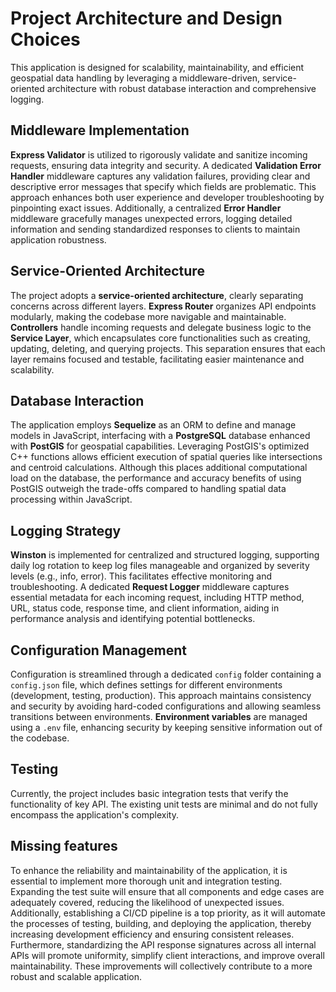 # Project Architecture and Design Choices

This application is designed for scalability, maintainability, and efficient geospatial data handling by leveraging a middleware-driven, service-oriented architecture with robust database interaction and comprehensive logging.

## Middleware Implementation

**Express Validator** is utilized to rigorously validate and sanitize incoming requests, ensuring data integrity and security. A dedicated **Validation Error Handler** middleware captures any validation failures, providing clear and descriptive error messages that specify which fields are problematic. This approach enhances both user experience and developer troubleshooting by pinpointing exact issues. Additionally, a centralized **Error Handler** middleware gracefully manages unexpected errors, logging detailed information and sending standardized responses to clients to maintain application robustness.

## Service-Oriented Architecture

The project adopts a **service-oriented architecture**, clearly separating concerns across different layers. **Express Router** organizes API endpoints modularly, making the codebase more navigable and maintainable. **Controllers** handle incoming requests and delegate business logic to the **Service Layer**, which encapsulates core functionalities such as creating, updating, deleting, and querying projects. This separation ensures that each layer remains focused and testable, facilitating easier maintenance and scalability.

## Database Interaction

The application employs **Sequelize** as an ORM to define and manage models in JavaScript, interfacing with a **PostgreSQL** database enhanced with **PostGIS** for geospatial capabilities. Leveraging PostGIS's optimized C++ functions allows efficient execution of spatial queries like intersections and centroid calculations. Although this places additional computational load on the database, the performance and accuracy benefits of using PostGIS outweigh the trade-offs compared to handling spatial data processing within JavaScript.

## Logging Strategy

**Winston** is implemented for centralized and structured logging, supporting daily log rotation to keep log files manageable and organized by severity levels (e.g., info, error). This facilitates effective monitoring and troubleshooting. A dedicated **Request Logger** middleware captures essential metadata for each incoming request, including HTTP method, URL, status code, response time, and client information, aiding in performance analysis and identifying potential bottlenecks.

## Configuration Management

Configuration is streamlined through a dedicated `config` folder containing a `config.json` file, which defines settings for different environments (development, testing, production). This approach maintains consistency and security by avoiding hard-coded configurations and allowing seamless transitions between environments. **Environment variables** are managed using a `.env` file, enhancing security by keeping sensitive information out of the codebase.


## Testing
Currently, the project includes basic integration tests that verify the functionality of key API. The existing unit tests are minimal and do not fully encompass the application's complexity.


## Missing features
To enhance the reliability and maintainability of the application, it is essential to implement more thorough unit and integration testing. Expanding the test suite will ensure that all components and edge cases are adequately covered, reducing the likelihood of unexpected issues. Additionally, establishing a CI/CD pipeline is a top priority, as it will automate the processes of testing, building, and deploying the application, thereby increasing development efficiency and ensuring consistent releases. Furthermore, standardizing the API response signatures across all internal APIs will promote uniformity, simplify client interactions, and improve overall maintainability. These improvements will collectively contribute to a more robust and scalable application.
